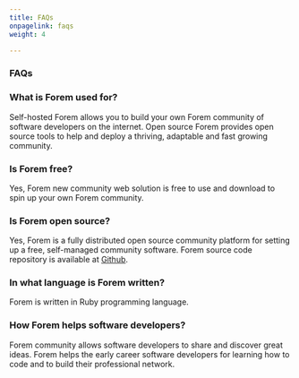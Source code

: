 ```yaml
---
title: FAQs
onpagelink: faqs
weight: 4

---
```


### **FAQs**

### What is Forem used for?
Self-hosted Forem allows you to build your own Forem community of software developers on the internet. Open source Forem provides open source tools to help and deploy a thriving, adaptable and fast growing community.
### Is Forem free?
Yes, Forem new community web solution is free to use and download to spin up your own Forem community.
### Is Forem open source?
Yes, Forem is a fully distributed open source community platform for setting up a free, self-managed community software. Forem source code repository is available at [Github](https://github.com/forem/forem).
### In what language is Forem written?
Forem is written in Ruby programming language.
### How Forem helps software developers?
Forem community allows software developers to share and discover great ideas. Forem helps the early career software developers for learning how to code and to build their professional network. 

